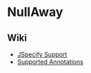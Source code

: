 # NullAway
## Wiki
* [JSpecify Support](https://github.com/uber/NullAway/wiki/JSpecify-Support)
* [Supported Annotations](https://github.com/uber/NullAway/wiki/Supported-Annotations)
